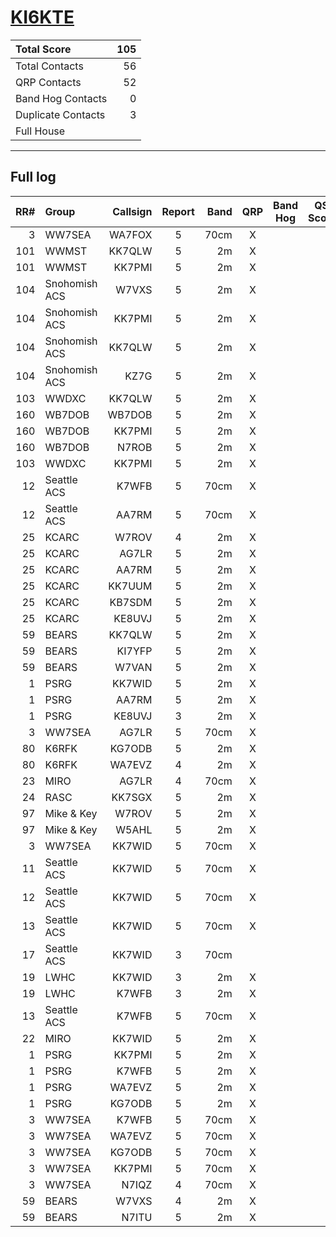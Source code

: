 # [KI6KTE](https://www.qrz.com/db/KI6KTE)

| Total Score        |   105 |
|:-------------------|------:|
| Total Contacts     |    56 |
| QRP Contacts       |    52 |
| Band Hog Contacts  |     0 |
| Duplicate Contacts |     3 |
| Full House         |       |

---

## Full log

|   RR# | Group         |   Callsign |  Report  |   Band |  QRP  |  Band Hog  |   QSO Score |
|------:|:--------------|-----------:|:--------:|-------:|:-----:|:----------:|------------:|
|     3 | WW7SEA        |     WA7FOX |    5     |   70cm |   X   |            |           2 |
|   101 | WWMST         |     KK7QLW |    5     |     2m |   X   |            |           2 |
|   101 | WWMST         |     KK7PMI |    5     |     2m |   X   |            |           2 |
|   104 | Snohomish ACS |      W7VXS |    5     |     2m |   X   |            |           2 |
|   104 | Snohomish ACS |     KK7PMI |    5     |     2m |   X   |            |           2 |
|   104 | Snohomish ACS |     KK7QLW |    5     |     2m |   X   |            |           2 |
|   104 | Snohomish ACS |       KZ7G |    5     |     2m |   X   |            |           2 |
|   103 | WWDXC         |     KK7QLW |    5     |     2m |   X   |            |           2 |
|   160 | WB7DOB        |     WB7DOB |    5     |     2m |   X   |            |           2 |
|   160 | WB7DOB        |     KK7PMI |    5     |     2m |   X   |            |           2 |
|   160 | WB7DOB        |      N7ROB |    5     |     2m |   X   |            |           2 |
|   103 | WWDXC         |     KK7PMI |    5     |     2m |   X   |            |           2 |
|    12 | Seattle ACS   |      K7WFB |    5     |   70cm |   X   |            |           2 |
|    12 | Seattle ACS   |      AA7RM |    5     |   70cm |   X   |            |           2 |
|    25 | KCARC         |      W7ROV |    4     |     2m |   X   |            |           2 |
|    25 | KCARC         |      AG7LR |    5     |     2m |   X   |            |           2 |
|    25 | KCARC         |      AA7RM |    5     |     2m |   X   |            |           2 |
|    25 | KCARC         |     KK7UUM |    5     |     2m |   X   |            |           2 |
|    25 | KCARC         |     KB7SDM |    5     |     2m |   X   |            |           2 |
|    25 | KCARC         |     KE8UVJ |    5     |     2m |   X   |            |           2 |
|    59 | BEARS         |     KK7QLW |    5     |     2m |   X   |            |           2 |
|    59 | BEARS         |     KI7YFP |    5     |     2m |   X   |            |           2 |
|    59 | BEARS         |      W7VAN |    5     |     2m |   X   |            |           2 |
|     1 | PSRG          |     KK7WID |    5     |     2m |   X   |            |           2 |
|     1 | PSRG          |      AA7RM |    5     |     2m |   X   |            |           2 |
|     1 | PSRG          |     KE8UVJ |    3     |     2m |   X   |            |           2 |
|     3 | WW7SEA        |      AG7LR |    5     |   70cm |   X   |            |           2 |
|    80 | K6RFK         |     KG7ODB |    5     |     2m |   X   |            |           2 |
|    80 | K6RFK         |     WA7EVZ |    4     |     2m |   X   |            |           2 |
|    23 | MIRO          |      AG7LR |    4     |   70cm |   X   |            |           2 |
|    24 | RASC          |     KK7SGX |    5     |     2m |   X   |            |           2 |
|    97 | Mike & Key    |      W7ROV |    5     |     2m |   X   |            |           2 |
|    97 | Mike & Key    |      W5AHL |    5     |     2m |   X   |            |           2 |
|     3 | WW7SEA        |     KK7WID |    5     |   70cm |   X   |            |           2 |
|    11 | Seattle ACS   |     KK7WID |    5     |   70cm |   X   |            |           2 |
|    12 | Seattle ACS   |     KK7WID |    5     |   70cm |   X   |            |           2 |
|    13 | Seattle ACS   |     KK7WID |    5     |   70cm |   X   |            |           2 |
|    17 | Seattle ACS   |     KK7WID |    3     |   70cm |       |            |           1 |
|    19 | LWHC          |     KK7WID |    3     |     2m |   X   |            |           2 |
|    19 | LWHC          |      K7WFB |    3     |     2m |   X   |            |           2 |
|    13 | Seattle ACS   |      K7WFB |    5     |   70cm |   X   |            |           2 |
|    22 | MIRO          |     KK7WID |    5     |     2m |   X   |            |           2 |
|     1 | PSRG          |     KK7PMI |    5     |     2m |   X   |            |           2 |
|     1 | PSRG          |      K7WFB |    5     |     2m |   X   |            |           2 |
|     1 | PSRG          |     WA7EVZ |    5     |     2m |   X   |            |           2 |
|     1 | PSRG          |     KG7ODB |    5     |     2m |   X   |            |           2 |
|     3 | WW7SEA        |      K7WFB |    5     |   70cm |   X   |            |           2 |
|     3 | WW7SEA        |     WA7EVZ |    5     |   70cm |   X   |            |           2 |
|     3 | WW7SEA        |     KG7ODB |    5     |   70cm |   X   |            |           2 |
|     3 | WW7SEA        |     KK7PMI |    5     |   70cm |   X   |            |           2 |
|     3 | WW7SEA        |      N7IQZ |    4     |   70cm |   X   |            |           2 |
|    59 | BEARS         |      W7VXS |    4     |     2m |   X   |            |           2 |
|    59 | BEARS         |      N7ITU |    5     |     2m |   X   |            |           2 |